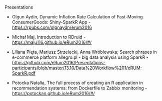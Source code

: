 Presentations

- Olgun Aydin, Dynamic Inflation Rate Calculation of Fast-Moving ConsumerGoods: Shiny-SparkR App - https://rpubs.com/olgnaydn/erum2016

- Michał Maj, Introduction to RDruid - https://maju116.github.io/eRum2016/#/

- Liliana Pięta, Mariusz Strzelecki, Anna Wróblewska; Search phrases in e-commerce platform allegro.pl - big data analysis  using SparkR - https://github.com/eRum2016/Presentations-participants/blob/master/13.10/Data%20Workflow%201/eRUM-SparkR.pdf

- Potocka Natalia, The full  process of creating an R application in recommendation systems: from Dockerfile to Zabbix monitoring - https://potockan.github.io/eRum2016/#/

